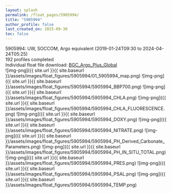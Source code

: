 ```yaml
---
layout: splash
permalink: /float_pages/5905994/
title: "5905994"
author_profile: false
last_created_on: 2025-09-30
toc: false
---
```

 
5905994: UW, SOCCOM, Argo equivalent (2019-01-24T09:30 to 2024-04-24T05:25)\
192 profiles completed\
Individual float file download: [BGC_Argo_Plus_Global](https://ftp.soest.hawaii.edu/bgc_argo_plus/Individual_Floats/outliers_removed/5905994_Sprof_processed.nc)\
![img-png]({{ site.url }}{{ site.baseurl }}/assets/images/float_figures/5905994/01_5905994_map.png)
![img-png]({{ site.url }}{{ site.baseurl }}/assets/images/float_figures/5905994/5905994_BBP700.png)
![img-png]({{ site.url }}{{ site.baseurl }}/assets/images/float_figures/5905994/5905994_CHLA.png)
![img-png]({{ site.url }}{{ site.baseurl }}/assets/images/float_figures/5905994/5905994_CHLA_FLUORESCENCE.png)
![img-png]({{ site.url }}{{ site.baseurl }}/assets/images/float_figures/5905994/5905994_DOXY.png)
![img-png]({{ site.url }}{{ site.baseurl }}/assets/images/float_figures/5905994/5905994_NITRATE.png)
![img-png]({{ site.url }}{{ site.baseurl }}/assets/images/float_figures/5905994/5905994_PH_Derived_Carbonate_Parameters.png)
![img-png]({{ site.url }}{{ site.baseurl }}/assets/images/float_figures/5905994/5905994_PH_IN_SITU_TOTAL.png)
![img-png]({{ site.url }}{{ site.baseurl }}/assets/images/float_figures/5905994/5905994_PRES.png)
![img-png]({{ site.url }}{{ site.baseurl }}/assets/images/float_figures/5905994/5905994_PSAL.png)
![img-png]({{ site.url }}{{ site.baseurl }}/assets/images/float_figures/5905994/5905994_TEMP.png)
